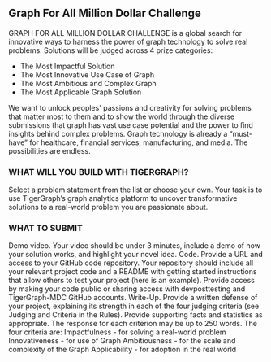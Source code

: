 ## Graph For All Million Dollar Challenge

GRAPH FOR ALL MILLION DOLLAR CHALLENGE is a global search for innovative ways to harness the power of graph technology to solve real problems. Solutions will be judged across 4 prize categories: 

- The Most Impactful Solution
- The Most Innovative Use Case of Graph
- The Most Ambitious and Complex Graph
- The Most Applicable Graph Solution

We want to unlock peoples' passions and creativity for solving problems that matter most to them and to show the world through the diverse submissions that graph has vast use case potential and the power to find insights behind complex problems. Graph technology is already a “must-have” for healthcare, financial services, manufacturing, and media. The possibilities are endless.

 


### WHAT WILL YOU BUILD WITH TIGERGRAPH? 
Select a problem statement from the list or choose your own. Your task is to use TigerGraph’s graph analytics platform to uncover transformative solutions to a real-world problem you are passionate about.


### WHAT TO SUBMIT
Demo video. Your video should be under 3 minutes, include a demo of how your solution works, and highlight your novel idea.
Code. Provide a URL and access to your GitHub code repository. Your repository should include all your relevant project code and a README with getting started instructions that allow others to test your project (here is an example). Provide access by making your code public or sharing access with devposttesting and TigerGraph-MDC GitHub accounts. 
Write-Up. Provide a written defense of your project, explaining its strength in each of the four judging criteria (see Judging and Criteria in the Rules). Provide supporting facts and statistics as appropriate. The response for each criterion may be up to 250 words. The four criteria are:
Impactfulness - for solving a real-world problem
Innovativeness - for use of Graph
Ambitiousness - for the scale and complexity of the Graph
Applicability - for adoption in the real world